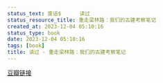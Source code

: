 ```yaml
---
status_text: 废话$      读过
status_resource_title: 重走梁林路：我们的古建考察笔记
created_at: 2023-12-04 05:10:16
status_type: book
date: 2023-12-04 05:10:16
tags: [book]
title: 读过 - 重走梁林路：我们的古建考察笔记
---
```

[豆瓣链接](https://book.douban.com/subject/36383254/)
